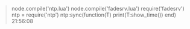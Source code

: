 > node.compile('ntp.lua')
> node.compile('fadesrv.lua')
> require('fadesrv')
> ntp = require('ntp')
> ntp:sync(function(T) print(T:show_time()) end)
> 21:56:08
